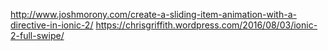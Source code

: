 http://www.joshmorony.com/create-a-sliding-item-animation-with-a-directive-in-ionic-2/
https://chrisgriffith.wordpress.com/2016/08/03/ionic-2-full-swipe/
